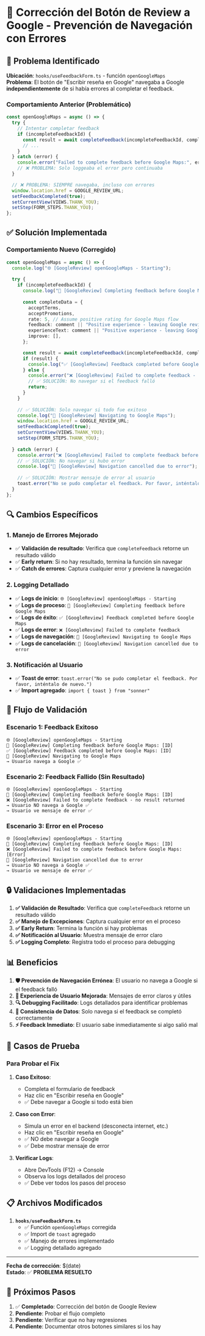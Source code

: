 # 🔧 Corrección del Botón de Review a Google - Prevención de Navegación con Errores

## 🚨 **Problema Identificado**

**Ubicación**: `hooks/useFeedbackForm.ts` - función `openGoogleMaps`  
**Problema**: El botón de "Escribir reseña en Google" navegaba a Google **independientemente** de si había errores al completar el feedback.

### **Comportamiento Anterior (Problemático)**
```typescript
const openGoogleMaps = async () => {
  try {
    // Intentar completar feedback
    if (incompleteFeedbackId) {
      const result = await completeFeedback(incompleteFeedbackId, completeData);
      // ...
    }
  } catch (error) {
    console.error("Failed to complete feedback before Google Maps:", error);
    // ❌ PROBLEMA: Solo loggeaba el error pero continuaba
  }

  // ❌ PROBLEMA: SIEMPRE navegaba, incluso con errores
  window.location.href = GOOGLE_REVIEW_URL;
  setFeedbackCompleted(true);
  setCurrentView(VIEWS.THANK_YOU);
  setStep(FORM_STEPS.THANK_YOU);
};
```

## ✅ **Solución Implementada**

### **Comportamiento Nuevo (Corregido)**
```typescript
const openGoogleMaps = async () => {
  console.log("🌐 [GoogleReview] openGoogleMaps - Starting");
  
  try {
    if (incompleteFeedbackId) {
      console.log("📝 [GoogleReview] Completing feedback before Google Maps:", incompleteFeedbackId);
      
      const completeData = {
        acceptTerms,
        acceptPromotions,
        rate: 5, // Assume positive rating for Google Maps flow
        feedback: comment || "Positive experience - leaving Google review",
        experienceText: comment || "Positive experience - leaving Google review",
        improve: [],
      };

      const result = await completeFeedback(incompleteFeedbackId, completeData);
      if (result) {
        console.log("✅ [GoogleReview] Feedback completed before Google Maps:", result.id);
      } else {
        console.error("❌ [GoogleReview] Failed to complete feedback - no result returned");
        // ✅ SOLUCIÓN: No navegar si el feedback falló
        return;
      }
    }
    
    // ✅ SOLUCIÓN: Solo navegar si todo fue exitoso
    console.log("🚀 [GoogleReview] Navigating to Google Maps");
    window.location.href = GOOGLE_REVIEW_URL;
    setFeedbackCompleted(true);
    setCurrentView(VIEWS.THANK_YOU);
    setStep(FORM_STEPS.THANK_YOU);
    
  } catch (error) {
    console.error("❌ [GoogleReview] Failed to complete feedback before Google Maps:", error);
    // ✅ SOLUCIÓN: No navegar si hubo error
    console.log("🚫 [GoogleReview] Navigation cancelled due to error");
    
    // ✅ SOLUCIÓN: Mostrar mensaje de error al usuario
    toast.error("No se pudo completar el feedback. Por favor, inténtalo de nuevo.");
  }
};
```

## 🔍 **Cambios Específicos**

### **1. Manejo de Errores Mejorado**
- ✅ **Validación de resultado**: Verifica que `completeFeedback` retorne un resultado válido
- ✅ **Early return**: Si no hay resultado, termina la función sin navegar
- ✅ **Catch de errores**: Captura cualquier error y previene la navegación

### **2. Logging Detallado**
- ✅ **Logs de inicio**: `🌐 [GoogleReview] openGoogleMaps - Starting`
- ✅ **Logs de proceso**: `📝 [GoogleReview] Completing feedback before Google Maps`
- ✅ **Logs de éxito**: `✅ [GoogleReview] Feedback completed before Google Maps`
- ✅ **Logs de error**: `❌ [GoogleReview] Failed to complete feedback`
- ✅ **Logs de navegación**: `🚀 [GoogleReview] Navigating to Google Maps`
- ✅ **Logs de cancelación**: `🚫 [GoogleReview] Navigation cancelled due to error`

### **3. Notificación al Usuario**
- ✅ **Toast de error**: `toast.error("No se pudo completar el feedback. Por favor, inténtalo de nuevo.")`
- ✅ **Import agregado**: `import { toast } from "sonner"`

## 🎯 **Flujo de Validación**

### **Escenario 1: Feedback Exitoso**
```
🌐 [GoogleReview] openGoogleMaps - Starting
📝 [GoogleReview] Completing feedback before Google Maps: [ID]
✅ [GoogleReview] Feedback completed before Google Maps: [ID]
🚀 [GoogleReview] Navigating to Google Maps
→ Usuario navega a Google ✅
```

### **Escenario 2: Feedback Fallido (Sin Resultado)**
```
🌐 [GoogleReview] openGoogleMaps - Starting
📝 [GoogleReview] Completing feedback before Google Maps: [ID]
❌ [GoogleReview] Failed to complete feedback - no result returned
→ Usuario NO navega a Google ✅
→ Usuario ve mensaje de error ✅
```

### **Escenario 3: Error en el Proceso**
```
🌐 [GoogleReview] openGoogleMaps - Starting
📝 [GoogleReview] Completing feedback before Google Maps: [ID]
❌ [GoogleReview] Failed to complete feedback before Google Maps: [Error]
🚫 [GoogleReview] Navigation cancelled due to error
→ Usuario NO navega a Google ✅
→ Usuario ve mensaje de error ✅
```

## 🔒 **Validaciones Implementadas**

1. **✅ Validación de Resultado**: Verifica que `completeFeedback` retorne un resultado válido
2. **✅ Manejo de Excepciones**: Captura cualquier error en el proceso
3. **✅ Early Return**: Termina la función si hay problemas
4. **✅ Notificación al Usuario**: Muestra mensaje de error claro
5. **✅ Logging Completo**: Registra todo el proceso para debugging

## 📊 **Beneficios**

1. **🛡️ Prevención de Navegación Errónea**: El usuario no navega a Google si el feedback falló
2. **👤 Experiencia de Usuario Mejorada**: Mensajes de error claros y útiles
3. **🔍 Debugging Facilitado**: Logs detallados para identificar problemas
4. **🔄 Consistencia de Datos**: Solo navega si el feedback se completó correctamente
5. **⚡ Feedback Inmediato**: El usuario sabe inmediatamente si algo salió mal

## 🧪 **Casos de Prueba**

### **Para Probar el Fix**

1. **Caso Exitoso**:
   - Completa el formulario de feedback
   - Haz clic en "Escribir reseña en Google"
   - ✅ Debe navegar a Google si todo está bien

2. **Caso con Error**:
   - Simula un error en el backend (desconecta internet, etc.)
   - Haz clic en "Escribir reseña en Google"
   - ✅ NO debe navegar a Google
   - ✅ Debe mostrar mensaje de error

3. **Verificar Logs**:
   - Abre DevTools (F12) → Console
   - Observa los logs detallados del proceso
   - ✅ Debe ver todos los pasos del proceso

## 📋 **Archivos Modificados**

1. **`hooks/useFeedbackForm.ts`**
   - ✅ Función `openGoogleMaps` corregida
   - ✅ Import de `toast` agregado
   - ✅ Manejo de errores implementado
   - ✅ Logging detallado agregado

---

**Fecha de corrección**: $(date)  
**Estado**: ✅ **PROBLEMA RESUELTO**

## 🚀 **Próximos Pasos**

1. ✅ **Completado**: Corrección del botón de Google Review
2. **Pendiente**: Probar el flujo completo
3. **Pendiente**: Verificar que no hay regresiones
4. **Pendiente**: Documentar otros botones similares si los hay
